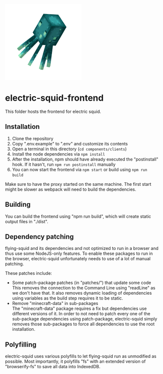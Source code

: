 <img src="src/logo.png" width="250" height="250" />

# electric-squid-frontend

This folder hosts the frontend for electric squid.

## Installation

1. Clone the repository
2. Copy ".env.example" to ".env" and customize its contents
3. Open a terminal in this directory (`cd components/clients`)
4. Install the node dependencies via `npm install`
5. After the installation, npm should have already executed the "postinstall" hook. If it hasn't, run `npm run postinstall` manually
6. You can now start the frontend via `npm start` or build using `npm run build`

Make sure to have the proxy started on the same machine. The first start might be slower as webpack will need to build the dependencies.

## Building

You can build the frontend using "npm run build", which will create static output files in "./dist".

## Dependency patching

flying-squid and its dependencies and not optimized to run in a browser and thus use some NodeJS-only features. To enable these packages to run in the browser, electric-squid unfortunately needs to use of a lot of manual patching.

These patches include:

- Some patch-package patches (in "patches/") that update some code<br >
  This removes the connection to the Command Line using "readLine" as we don't have that. It also removes dynamic loading of dependencies using variables as the build step requires it to be static.
- Remove "minecraft-data" in sub-packages<br />
  The "minecraft-data" package requires a fix but dependencies use different versions of it. In order to not need to patch every one of the sub-package dependencies using patch-package, electric-squid simply removes those sub-packages to force all dependencies to use the root installation.

## Polyfilling

electric-squid uses various polyfills to let flying-squid run as unmodified as possible. Most importantly, it polyfills "fs" with an extended version of "browserify-fs" to save all data into IndexedDB.
